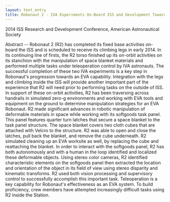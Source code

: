 ```yaml
---
layout: text_entry
title: Robonaut 2 - IVA Experiments On-Board ISS and Development Towards EVA Capability
---
```

2014 ISS Research and Development Conference, American Astronautical Society  

Abstract -- Robonaut 2 (R2) has completed its fixed base activities on-board the ISS and is scheduled to receive its climbing legs in early 2014. In its continuing line of firsts, the R2 torso finished up its on-orbit activities on its stanchion with the manipulation of space blanket materials and performed multiple tasks under teleoperation control by IVA astronauts. The successful completion of these two IVA experiments is a key step in Robonaut's progression towards an EVA capability. Integration with the legs and climbing inside the ISS will provide another important part of the experience that R2 will need prior to performing tasks on the outside of ISS. In support of these on-orbit activities, R2 has been traversing across handrails in simulated zero-g environments and working with EVA tools and equipment on the ground to determine manipulation strategies for an EVA Robonaut. R2 made significant advances in robotic manipulation of deformable materials in space while working with its softgoods task panel. This panel features quarter turn latches that secure a space blanket to the task panel structure. The space blanket covers two cloth cubes that are attached with Velcro to the structure. R2 was able to open and close the latches, pull back the blanket, and remove the cube underneath. R2 simulated cleaning up an EVA worksite as well, by replacing the cube and reattaching the blanket. In order to interact with the softgoods panel, R2 has both autonomously and with a human in the loop identified and localized these deformable objects. Using stereo color cameras, R2 identified characteristic elements on the softgoods panel then extracted the location and orientation of the object in its field of view using stereo disparity and kinematic transforms. R2 used both vision processing and supervisory control to successfully accomplish this important task. Teleoperation is a key capability for Robonaut's effectiveness as an EVA system. To build proficiency, crew members have attempted increasingly difficult tasks using R2 inside the Station.
